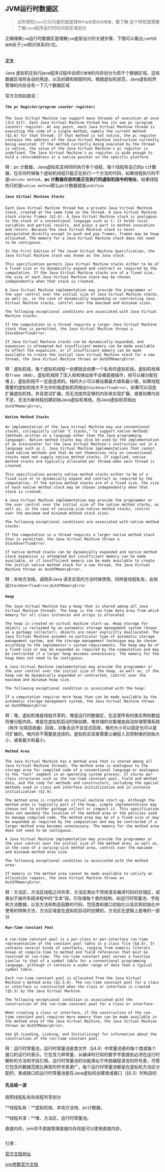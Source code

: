 ## JVM运行时数据区



> 众所周知`java`引以为豪的就是其`跨平台性`和`内存管理`，要了解 这个特性就需要了解`java`程序运行时的内存区域划分   

正确理解`jvm`运行时数据区是理解`jvm`底层设计的关键步骤，下图可以看出`jvm内存结构`处于`jvm`知识体系的`C`位。

![]()

#### 正文

Java 虚拟机在执行java程序过程中会把`它管理`的内存划分为若干个数据区域，这些数据区域有各自的用途，以及创建和销毁时间。根据虚拟机规范，Java虚拟机所管理的内存会有一下几个数据区域  

官方文档如是说：

##### `The pc Register(program counter register)`

```
The Java Virtual Machine can support many threads of execution at once (JLS §17). Each Java Virtual Machine thread has its own pc (program counter) register. At any point, each Java Virtual Machine thread is executing the code of a single method, namely the current method (§2.6) for that thread. If that method is not native, the pc register contains the address of the Java Virtual Machine instruction currently being executed. If the method currently being executed by the thread is native, the value of the Java Virtual Machine's pc register is undefined. The Java Virtual Machine's pc register is wide enough to hold a returnAddress or a native pointer on the specific platform.
```

释：pc 计数器，Java虚拟机支持同时执行多个线程，每个线程有自己的p c计数器，在任何时候每个虚拟机线程只能正在执行一个方法的代码，如果线程执行的不是`nativev method`，**pc 计数器存放的是正在执行的虚拟机指令的地址**，如果线程执行的是`native method`那么pc计数器就是`undifine`

##### `Java Virtual Machine Stacks`

```
Each Java Virtual Machine thread has a private Java Virtual Machine stack, created at the same time as the thread. A Java Virtual Machine stack stores frames (§2.6). A Java Virtual Machine stack is analogous to the stack of a conventional language such as C: it holds local variables and partial results, and plays a part in method invocation and return. Because the Java Virtual Machine stack is never manipulated directly except to push and pop frames, frames may be heap allocated. The memory for a Java Virtual Machine stack does not need to be contiguous.

In the First Edition of The Java® Virtual Machine Specification, the Java Virtual Machine stack was known as the Java stack.

This specification permits Java Virtual Machine stacks either to be of a fixed size or to dynamically expand and contract as required by the computation. If the Java Virtual Machine stacks are of a fixed size, the size of each Java Virtual Machine stack may be chosen independently when that stack is created.

A Java Virtual Machine implementation may provide the programmer or the user control over the initial size of Java Virtual Machine stacks, as well as, in the case of dynamically expanding or contracting Java Virtual Machine stacks, control over the maximum and minimum sizes.

The following exceptional conditions are associated with Java Virtual Machine stacks:

If the computation in a thread requires a larger Java Virtual Machine stack than is permitted, the Java Virtual Machine throws a StackOverflowError.

If Java Virtual Machine stacks can be dynamically expanded, and expansion is attempted but insufficient memory can be made available to effect the expansion, or if insufficient memory can be made available to create the initial Java Virtual Machine stack for a new thread, the Java Virtual Machine throws an OutOfMemoryError.
```

释：虚拟机栈，每个虚拟机线程一创建就会创建一个私有的虚拟机栈，虚拟机栈保存`frame（栈帧）`，虚拟机栈除了压入帧和弹出帧不会被直接操作，帧可以被分配在堆上，虚拟机栈不一定是连续的。栈的大小可以被设置最大值和最小值，如果线程需要的虚拟机栈大于允许的值虚拟机将抛出`StackOverflowError`，如果可以动态扩展虚拟机栈，并且尝试扩展，但无法提供足够的内存来实现扩展，或者如果内存不足，无法为新线程创建初始Java虚拟机堆栈，则Java虚拟机将抛出`OutOfMemoryError`。

#### `Native Method Stacks`

```
An implementation of the Java Virtual Machine may use conventional stacks, colloquially called "C stacks," to support native methods (methods written in a language other than the Java programming language). Native method stacks may also be used by the implementation of an interpreter for the Java Virtual Machine's instruction set in a language such as C. Java Virtual Machine implementations that cannot load native methods and that do not themselves rely on conventional stacks need not supply native method stacks. If supplied, native method stacks are typically allocated per thread when each thread is created.

This specification permits native method stacks either to be of a fixed size or to dynamically expand and contract as required by the computation. If the native method stacks are of a fixed size, the size of each native method stack may be chosen independently when that stack is created.

A Java Virtual Machine implementation may provide the programmer or the user control over the initial size of the native method stacks, as well as, in the case of varying-size native method stacks, control over the maximum and minimum method stack sizes.

The following exceptional conditions are associated with native method stacks:

If the computation in a thread requires a larger native method stack than is permitted, the Java Virtual Machine throws a StackOverflowError.

If native method stacks can be dynamically expanded and native method stack expansion is attempted but insufficient memory can be made available, or if insufficient memory can be made available to create the initial native method stack for a new thread, the Java Virtual Machine throws an OutOfMemoryError.
```

释：本地方法栈，调用非Java 语言实现的方法时候使用，同样是线程私有，会抛出`StackOverflowError`,`OutOfMemoryError`

#### `Heap`

```
The Java Virtual Machine has a heap that is shared among all Java Virtual Machine threads. The heap is the run-time data area from which memory for all class instances and arrays is allocated.

The heap is created on virtual machine start-up. Heap storage for objects is reclaimed by an automatic storage management system (known as a garbage collector); objects are never explicitly deallocated. The Java Virtual Machine assumes no particular type of automatic storage management system, and the storage management technique may be chosen according to the implementor's system requirements. The heap may be of a fixed size or may be expanded as required by the computation and may be contracted if a larger heap becomes unnecessary. The memory for the heap does not need to be contiguous.

A Java Virtual Machine implementation may provide the programmer or the user control over the initial size of the heap, as well as, if the heap can be dynamically expanded or contracted, control over the maximum and minimum heap size.

The following exceptional condition is associated with the heap:

If a computation requires more heap than can be made available by the automatic storage management system, the Java Virtual Machine throws an OutOfMemoryError.
```

释：堆，虚拟机堆是线程共享的，堆是运行时数据区，在这里所有的类实例和数组将被分配内存。堆是在虚拟机启动时候创建，堆存储的对象被由自动存储管理系统（称作 垃圾回收器）回收，对象永远不会显式回收，堆的大小可以固定也可以是可扩展的。堆内存不需要是连续的。虚拟机实现者需要让编程人员控制堆的初始大小，或者最大和最小。

#### `Method Area`

```
The Java Virtual Machine has a method area that is shared among all Java Virtual Machine threads. The method area is analogous to the storage area for compiled code of a conventional language or analogous to the "text" segment in an operating system process. It stores per-class structures such as the run-time constant pool, field and method data, and the code for methods and constructors, including the special methods used in class and interface initialization and in instance initialization (§2.9).

The method area is created on virtual machine start-up. Although the method area is logically part of the heap, simple implementations may choose not to either garbage collect or compact it. This specification does not mandate the location of the method area or the policies used to manage compiled code. The method area may be of a fixed size or may be expanded as required by the computation and may be contracted if a larger method area becomes unnecessary. The memory for the method area does not need to be contiguous.

A Java Virtual Machine implementation may provide the programmer or the user control over the initial size of the method area, as well as, in the case of a varying-size method area, control over the maximum and minimum method area size.

The following exceptional condition is associated with the method area:

If memory in the method area cannot be made available to satisfy an allocation request, the Java Virtual Machine throws an OutOfMemoryError.
```

释：方法区，方法区线程之间共享，方法区类似于常规语言编译代码的存储区，或类似于操作系统进程中的“文本”段。它存储每个类的结构，如运行时常量池、字段和方法数据，以及方法和构造函数的代码，包括类和接口初始化以及实例初始化中使用的特殊方法，方法区域是在虚拟机启动时创建的。方法区在逻辑上是堆的一部分

##### `Run-Time Constant Pool`

```
A run-time constant pool is a per-class or per-interface run-time representation of the constant_pool table in a class file (§4.4). It contains several kinds of constants, ranging from numeric literals known at compile-time to method and field references that must be resolved at run-time. The run-time constant pool serves a function similar to that of a symbol table for a conventional programming language, although it contains a wider range of data than a typical symbol table.

Each run-time constant pool is allocated from the Java Virtual Machine's method area (§2.5.4). The run-time constant pool for a class or interface is constructed when the class or interface is created (§5.3) by the Java Virtual Machine.

The following exceptional condition is associated with the construction of the run-time constant pool for a class or interface:

When creating a class or interface, if the construction of the run-time constant pool requires more memory than can be made available in the method area of the Java Virtual Machine, the Java Virtual Machine throws an OutOfMemoryError.

See §5 (Loading, Linking, and Initializing) for information about the construction of the run-time constant pool.
```

释：运行时常量池，运行时常量池是类文件（§4.4）中常量池表的每个类或每个接口的运行时表示。它包含几种常量，从编译时已知的数字字面值到必须在运行时解析的方法和字段引用。运行时常量池的功能类似于传统编程语言的符号表，尽管它包含的数据范围比典型的符号表更广。每个运行时常量池都是在虚拟机方法区分配的，类或接口的运行时常量池是在Java虚拟机创建类或接口（§5.3）时构造的



#### 先总结一波

按照线程私有和线程共享划分

**线程私有：**虚拟机栈、本地方法栈、pc计数器。

**线程共享：**堆、方法区、运行时常量池。

直接内存，jvm并不直接管理直接内存但是可以使用直接内存，

![]()











引用：

[官方文档地址](https://docs.oracle.com/javase/specs/index.html)

[jvm参数官方文档](https://www.oracle.com/java/technologies/javase/vmoptions-jsp.html)



